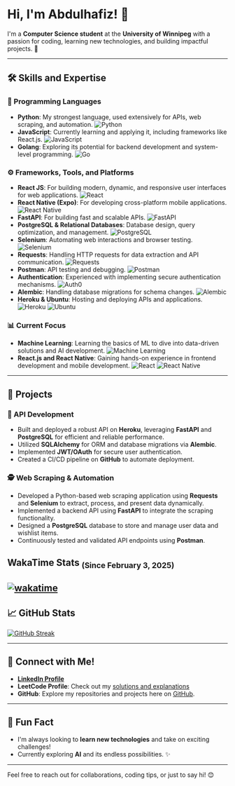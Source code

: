# Hi, I'm Abdulhafiz! 👋

I'm a **Computer Science student** at the **University of Winnipeg** with a passion for coding, learning new technologies, and building impactful projects. 🚀

---   

## 🛠️ Skills and Expertise

### 🐍 Programming Languages
- **Python**: My strongest language, used extensively for APIs, web scraping, and automation. ![Python](https://img.shields.io/badge/Python-3776AB?style=flat-square&logo=python&logoColor=white)
- **JavaScript**: Currently learning and applying it, including frameworks like React.js. ![JavaScript](https://img.shields.io/badge/JavaScript-F7DF1E?style=flat-square&logo=javascript&logoColor=black)
- **Golang**: Exploring its potential for backend development and system-level programming. ![Go](https://img.shields.io/badge/Go-00ADD8?style=flat-square&logo=go&logoColor=white)

### ⚙️ Frameworks, Tools, and Platforms
- **React JS**: For building modern, dynamic, and responsive user interfaces for web applications. ![React](https://img.shields.io/badge/React-61DAFB?style=flat-square&logo=react&logoColor=white)
- **React Native (Expo)**: For developing cross-platform mobile applications. ![React Native](https://img.shields.io/badge/React%20Native-20232A?style=flat-square&logo=react&logoColor=61DAFB)
- **FastAPI**: For building fast and scalable APIs. ![FastAPI](https://img.shields.io/badge/FastAPI-009688?style=flat-square&logo=fastapi&logoColor=white)
- **PostgreSQL & Relational Databases**: Database design, query optimization, and management. ![PostgreSQL](https://img.shields.io/badge/PostgreSQL-4169E1?style=flat-square&logo=postgresql&logoColor=white)
- **Selenium**: Automating web interactions and browser testing. ![Selenium](https://img.shields.io/badge/Selenium-43B02A?style=flat-square&logo=selenium&logoColor=white)
- **Requests**: Handling HTTP requests for data extraction and API communication. ![Requests](https://img.shields.io/badge/Requests-FF4F00?style=flat-square&logo=requests&logoColor=white)
- **Postman**: API testing and debugging. ![Postman](https://img.shields.io/badge/Postman-FF6C37?style=flat-square&logo=postman&logoColor=white)
- **Authentication**: Experienced with implementing secure authentication mechanisms. ![Auth0](https://img.shields.io/badge/Auth0-00A3FF?style=flat-square&logo=auth0&logoColor=white)
- **Alembic**: Handling database migrations for schema changes. ![Alembic](https://img.shields.io/badge/Alembic-118C91?style=flat-square&logo=alembic&logoColor=white)
- **Heroku & Ubuntu**: Hosting and deploying APIs and applications. ![Heroku](https://img.shields.io/badge/Heroku-430098?style=flat-square&logo=heroku&logoColor=white) ![Ubuntu](https://img.shields.io/badge/Ubuntu-E95420?style=flat-square&logo=ubuntu&logoColor=white)

### 📊 Current Focus
- **Machine Learning**: Learning the basics of ML to dive into data-driven solutions and AI development. ![Machine Learning](https://img.shields.io/badge/Machine%20Learning-FF6F00?style=flat-square&logo=python&logoColor=white)
- **React.js and React Native**: Gaining hands-on experience in frontend development and mobile development. ![React](https://img.shields.io/badge/React-61DAFB?style=flat-square&logo=react&logoColor=black) ![React Native](https://img.shields.io/badge/React%20Native-20232A?style=flat-square&logo=react&logoColor=61DAFB)

---

## 🌟 Projects

### 📡 API Development
- Built and deployed a robust API on **Heroku**, leveraging **FastAPI** and **PostgreSQL** for efficient and reliable performance.
- Utilized **SQLAlchemy** for ORM and database migrations via **Alembic**.
- Implemented **JWT/OAuth** for secure user authentication.
- Created a CI/CD pipeline on **GitHub** to automate deployment.

### 🕵️ Web Scraping & Automation
- Developed a Python-based web scraping application using **Requests** and **Selenium** to extract, process, and present data dynamically.
- Implemented a backend API using **FastAPI** to integrate the scraping functionality.
- Designed a **PostgreSQL** database to store and manage user data and wishlist items.
- Continuously tested and validated API endpoints using **Postman**.

## WakaTime Stats <sub>(Since February 3, 2025)</sub>
[![wakatime](https://wakatime.com/badge/user/bbfe8d85-2202-4492-8815-eceda606e3d5.svg?style=plastic)](https://wakatime.com/@bbfe8d85-2202-4492-8815-eceda606e3d5) 
---

## 📈 GitHub Stats

[![GitHub Streak](https://streak-stats.demolab.com?user=haaffiiizzz&theme=highcontrast&hide_border=False)](https://streak-stats.demolab.com?user=haaffiiizzz&theme=highcontrast&hide_border=False)

---

## 🤝 Connect with Me!

- **[LinkedIn Profile](https://www.linkedin.com/in/haaffiiizzz)**
- **LeetCode Profile**: Check out my [solutions and explanations](https://leetcode.com/u/Haaffiiizzz/)
- **GitHub**: Explore my repositories and projects here on [GitHub](https://github.com/haaffiiizzz).

---

## 🌱 Fun Fact
- I'm always looking to **learn new technologies** and take on exciting challenges!
- Currently exploring **AI** and its endless possibilities. ✨

---

Feel free to reach out for collaborations, coding tips, or just to say hi! 😊
